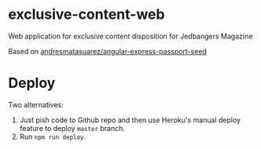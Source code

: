 exclusive-content-web
=============================
Web application for exclusive content disposition for Jedbangers Magazine

Based on [andresmatasuarez/angular-express-passport-seed](https://github.com/andresmatasuarez/angular-express-passport-seed)


# Deploy
Two alternatives:
1. Just pish code to Github repo and then use Heroku's manual deploy feature to deploy `master` branch.
2. Run `npm run deploy`.
